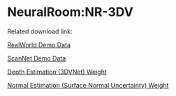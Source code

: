 # NeuralRoom:NR-3DV

Related download link:

[RealWorld Demo Data](https://drive.google.com/file/d/1RMfV1ZklWwZm91lXevH8HUYEkuknuc8Y/view?usp=sharing)

[ScanNet Demo Data](https://drive.google.com/drive/folders/14JUHBU0ELSoedJyWG1G-BzTT0qUM5YRu?usp=share_link)

[Depth Estimation (3DVNet) Weight](https://drive.google.com/file/d/1lOgY9sbMRW73qNdJze9bPkM2cmfA8Re-/view?usp=share_link)

[Normal Estimation (Surface Normal Uncertainty) Weight](https://drive.google.com/file/d/1CXgtwAXT3oBPgj6J1IRrA4wfmCD__6MF/view?usp=sharing)

